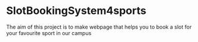 # SlotBookingSystem4sports
The aim of this project is to  make webpage that helps you to book a slot for your favourite sport in our campus
